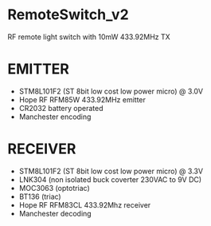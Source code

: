# RemoteSwitch_v2
RF remote light switch with 10mW 433.92MHz TX

# EMITTER
- STM8L101F2 (ST 8bit low cost low power micro) @ 3.0V
- Hope RF RFM85W 433.92MHz emitter
- CR2032 battery operated
- Manchester encoding

# RECEIVER
- STM8L101F2 (ST 8bit low cost low power micro) @ 3.3V
- LNK304 (non isolated buck coverter 230VAC to 9V DC)
- MOC3063 (optotriac)
- BT136 (triac)
- Hope RF RFM83CL 433.92Mhz receiver
- Manchester decoding
